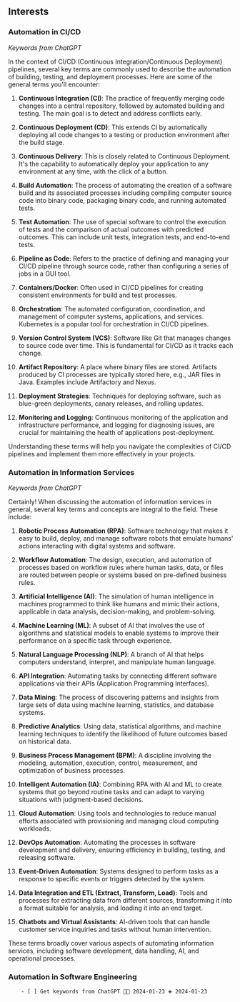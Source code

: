 ## Interests

### Automation in CI/CD

*Keywords from ChatGPT*

In the context of CI/CD (Continuous Integration/Continuous Deployment) pipelines, several key terms are commonly used to describe the automation of building, testing, and deployment processes. Here are some of the general terms you'll encounter:

1. **Continuous Integration (CI)**: The practice of frequently merging code changes into a central repository, followed by automated building and testing. The main goal is to detect and address conflicts early.

2. **Continuous Deployment (CD)**: This extends CI by automatically deploying all code changes to a testing or production environment after the build stage.

3. **Continuous Delivery**: This is closely related to Continuous Deployment. It's the capability to automatically deploy your application to any environment at any time, with the click of a button.

4. **Build Automation**: The process of automating the creation of a software build and its associated processes including compiling computer source code into binary code, packaging binary code, and running automated tests.

5. **Test Automation**: The use of special software to control the execution of tests and the comparison of actual outcomes with predicted outcomes. This can include unit tests, integration tests, and end-to-end tests.

6. **Pipeline as Code**: Refers to the practice of defining and managing your CI/CD pipeline through source code, rather than configuring a series of jobs in a GUI tool.

7. **Containers/Docker**: Often used in CI/CD pipelines for creating consistent environments for build and test processes.

8. **Orchestration**: The automated configuration, coordination, and management of computer systems, applications, and services. Kubernetes is a popular tool for orchestration in CI/CD pipelines.

9. **Version Control System (VCS)**: Software like Git that manages changes to source code over time. This is fundamental for CI/CD as it tracks each change.

10. **Artifact Repository**: A place where binary files are stored. Artifacts produced by CI processes are typically stored here, e.g., JAR files in Java. Examples include Artifactory and Nexus.

11. **Deployment Strategies**: Techniques for deploying software, such as blue-green deployments, canary releases, and rolling updates.

12. **Monitoring and Logging**: Continuous monitoring of the application and infrastructure performance, and logging for diagnosing issues, are crucial for maintaining the health of applications post-deployment.

Understanding these terms will help you navigate the complexities of CI/CD pipelines and implement them more effectively in your projects.

### Automation in Information Services

*Keywords from ChatGPT*

Certainly! When discussing the automation of information services in general, several key terms and concepts are integral to the field. These include:

1. **Robotic Process Automation (RPA)**: Software technology that makes it easy to build, deploy, and manage software robots that emulate humans' actions interacting with digital systems and software.

2. **Workflow Automation**: The design, execution, and automation of processes based on workflow rules where human tasks, data, or files are routed between people or systems based on pre-defined business rules.

3. **Artificial Intelligence (AI)**: The simulation of human intelligence in machines programmed to think like humans and mimic their actions, applicable in data analysis, decision-making, and problem-solving.

4. **Machine Learning (ML)**: A subset of AI that involves the use of algorithms and statistical models to enable systems to improve their performance on a specific task through experience.

5. **Natural Language Processing (NLP)**: A branch of AI that helps computers understand, interpret, and manipulate human language.

6. **API Integration**: Automating tasks by connecting different software applications via their APIs (Application Programming Interfaces).

7. **Data Mining**: The process of discovering patterns and insights from large sets of data using machine learning, statistics, and database systems.

8. **Predictive Analytics**: Using data, statistical algorithms, and machine learning techniques to identify the likelihood of future outcomes based on historical data.

9. **Business Process Management (BPM)**: A discipline involving the modeling, automation, execution, control, measurement, and optimization of business processes.

10. **Intelligent Automation (IA)**: Combining RPA with AI and ML to create systems that go beyond routine tasks and can adapt to varying situations with judgment-based decisions.

11. **Cloud Automation**: Using tools and technologies to reduce manual efforts associated with provisioning and managing cloud computing workloads.

12. **DevOps Automation**: Automating the processes in software development and delivery, ensuring efficiency in building, testing, and releasing software.

13. **Event-Driven Automation**: Systems designed to perform tasks as a response to specific events or triggers detected by the system.

14. **Data Integration and ETL (Extract, Transform, Load)**: Tools and processes for extracting data from different sources, transforming it into a format suitable for analysis, and loading it into an end target.

15. **Chatbots and Virtual Assistants**: AI-driven tools that can handle customer service inquiries and tasks without human intervention.

These terms broadly cover various aspects of automating information services, including software development, data handling, AI, and operational processes.

### Automation in Software Engineering
		- [ ] Get keywords from ChatGPT 🔺📅 2024-01-23 ➕ 2024-01-23 
